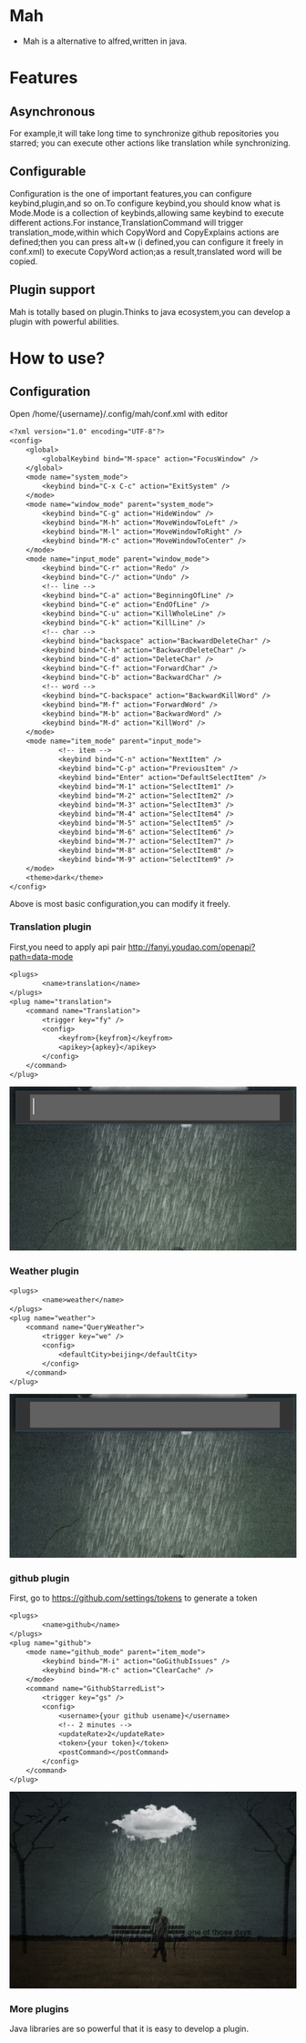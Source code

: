 # Mah
* Mah is a alternative to alfred,written in java.

# Features
## Asynchronous
For example,it will take long time to synchronize github repositories you starred;
you can execute other actions like translation while synchronizing.
## Configurable
Configuration is the one of important features,you can configure keybind,plugin,and so on.To configure keybind,you should know what is Mode.Mode is a collection of keybinds,allowing same keybind to execute different actions.For instance,TranslationCommand will trigger translation_mode,within which CopyWord and CopyExplains actions are defined;then you can press alt+w (i defined,you can configure it freely in conf.xml) to execute CopyWord
 action;as a result,translated word will be copied.
## Plugin support
Mah is totally based on plugin.Thinks to java ecosystem,you can develop a plugin with powerful abilities.

# How to use?
## Configuration
Open /home/{username}/.config/mah/conf.xml with editor

    <?xml version="1.0" encoding="UTF-8"?>
    <config>
        <global>
            <globalKeybind bind="M-space" action="FocusWindow" />
        </global>
        <mode name="system_mode">
            <keybind bind="C-x C-c" action="ExitSystem" />
        </mode>
        <mode name="window_mode" parent="system_mode">
            <keybind bind="C-g" action="HideWindow" />
            <keybind bind="M-h" action="MoveWindowToLeft" />
            <keybind bind="M-l" action="MoveWindowToRight" />
            <keybind bind="M-c" action="MoveWindowToCenter" />
        </mode>
        <mode name="input_mode" parent="window_mode">
            <keybind bind="C-r" action="Redo" />
            <keybind bind="C-/" action="Undo" />
            <!-- line -->
            <keybind bind="C-a" action="BeginningOfLine" />
            <keybind bind="C-e" action="EndOfLine" />
            <keybind bind="C-u" action="KillWholeLine" />
            <keybind bind="C-k" action="KillLine" />
            <!-- char -->
            <keybind bind="backspace" action="BackwardDeleteChar" />
            <keybind bind="C-h" action="BackwardDeleteChar" />
            <keybind bind="C-d" action="DeleteChar" />
            <keybind bind="C-f" action="ForwardChar" />
            <keybind bind="C-b" action="BackwardChar" />
            <!-- word -->
            <keybind bind="C-backspace" action="BackwardKillWord" />
            <keybind bind="M-f" action="ForwardWord" />
            <keybind bind="M-b" action="BackwardWord" />
            <keybind bind="M-d" action="KillWord" />
        </mode>
        <mode name="item_mode" parent="input_mode">
                <!-- item -->
                <keybind bind="C-n" action="NextItem" />
                <keybind bind="C-p" action="PreviousItem" />
                <keybind bind="Enter" action="DefaultSelectItem" />
                <keybind bind="M-1" action="SelectItem1" />
                <keybind bind="M-2" action="SelectItem2" />
                <keybind bind="M-3" action="SelectItem3" />
                <keybind bind="M-4" action="SelectItem4" />
                <keybind bind="M-5" action="SelectItem5" />
                <keybind bind="M-6" action="SelectItem6" />
                <keybind bind="M-7" action="SelectItem7" />
                <keybind bind="M-8" action="SelectItem8" />
                <keybind bind="M-9" action="SelectItem9" />
        </mode>
        <theme>dark</theme>
    </config>
    
Above is most basic configuration,you can modify it freely.

### Translation plugin
First,you need to apply api pair http://fanyi.youdao.com/openapi?path=data-mode

    <plugs>
            <name>translation</name>
    </plugs>
    <plug name="translation">
        <command name="Translation">
            <trigger key="fy" />
            <config>
                <keyfrom>{keyfrom}</keyfrom>
                <apikey>{apkey}</apikey>
            </config>
        </command>
    </plug>


![translation plugin](./screenshot/translation.gif "translation")

### Weather plugin
    <plugs>
            <name>weather</name>
    </plugs>
    <plug name="weather">
        <command name="QueryWeather">
            <trigger key="we" />
            <config>
                <defaultCity>beijing</defaultCity>
            </config>
        </command>
    </plug>

![weather plugin](./screenshot/weather.gif "weather")

### github plugin
First, go to https://github.com/settings/tokens to generate a token

    <plugs>
            <name>github</name>
    </plugs>
    <plug name="github">
        <mode name="github_mode" parent="item_mode">
            <keybind bind="M-i" action="GoGithubIssues" />
            <keybind bind="M-c" action="ClearCache" />
        </mode>
        <command name="GithubStarredList">
            <trigger key="gs" />
            <config>
                <username>{your github usename}</username>
                <!-- 2 minutes -->
                <updateRate>2</updateRate>
                <token>{your token}</token>
                <postCommand></postCommand>
            </config>
        </command>
    </plug>

![github plugin](./screenshot/github.gif "github")

### More plugins
Java libraries are so powerful that it is easy to develop a plugin.

